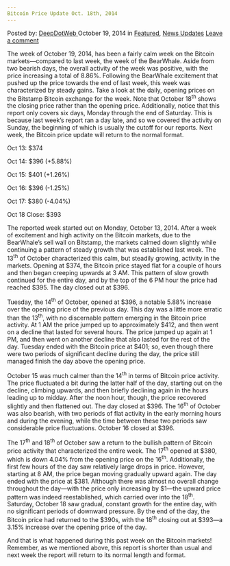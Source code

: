 ```yaml
---
Bitcoin Price Update Oct. 18th, 2014
---
```

<article class="post-listing post-7422 post type-post status-publish format-standard has-post-thumbnail hentry  tag-19octo tag-bitcoin tag-price tag-update">
    <div class="post-inner">
        <span>Posted by: <a href="https://www.deepdotweb.com/author/admin/" title="">DeepDotWeb </a></span>
    <span>October 19, 2014</span>
    <span>in <a href="https://www.deepdotweb.com/category/deepdot-news/" rel="category tag">Featured</a>, <a href="https://www.deepdotweb.com/category/news-updates/" rel="category tag">News Updates</a></span>
    <span><a href="https://www.deepdotweb.com/2014/10/19/bitcoin-price-update-oct-18th-2014/#respond">Leave a comment</a></span>
    </p>
    <div class="clear"></div>
    <div class="entry">
    <p>The week of October 19, 2014, has been a fairly calm week on the Bitcoin markets—compared to last week, the week of the BearWhale. Aside from two bearish days, the overall activity of the week was positive, with the price increasing a total of 8.86%. Following the BearWhale excitement that pushed up the price towards the end of last week, this week was characterized by steady gains. Take a look at the daily, opening prices on the Bitstamp Bitcoin exchange for the week. Note that October 18<sup>th</sup> shows the closing price rather than the opening price. Additionally, notice that this report only covers six days, Monday through the end of Saturday. This is because last week&#8217;s report ran a day late, and so we covered the activity on Sunday, the beginning of which is usually the cutoff for our reports. Next week, the Bitcoin price update will return to the normal format.</p>
    <p>Oct 13: $374</p>
    <p>Oct 14: $396 (+5.88%)</p>
    <p>Oct 15: $401 (+1.26%)</p>
    <p>Oct 16: $396 (-1.25%)</p>
    <p>Oct 17: $380 (-4.04%)</p>
    <p>Oct 18 Close: $393</p>
    <p>The reported week started out on Monday, October 13, 2014. After a week of excitement and high activity on the Bitcoin markets, due to the BearWhale&#8217;s sell wall on Bitstamp, the markets calmed down slightly while continuing a pattern of steady growth that was established last week. The 13<sup>th</sup> of October characterized this calm, but steadily growing, activity in the markets. Opening at $374, the Bitcoin price stayed flat for a couple of hours and then began creeping upwards at 3 AM. This pattern of slow growth continued for the entire day, and by the top of the 6 PM hour the price had reached $395. The day closed out at $396.</p>
    <p>Tuesday, the 14<sup>th</sup> of October, opened at $396, a notable 5.88% increase over the opening price of the previous day. This day was a little more erratic than the 13<sup>th</sup>, with no discernable pattern emerging in the Bitcoin price activity. At 1 AM the price jumped up to approximately $412, and then went on a decline that lasted for several hours. The price jumped up again at 1 PM, and then went on another decline that also lasted for the rest of the day. Tuesday ended with the Bitcoin price at $401; so, even though there were two periods of significant decline during the day, the price still managed finish the day above the opening price.</p>
    <p>October 15 was much calmer than the 14<sup>th</sup> in terms of Bitcoin price activity. The price fluctuated a bit during the latter half of the day, starting out on the decline, climbing upwards, and then briefly declining again in the hours leading up to midday. After the noon hour, though, the price recovered slightly and then flattened out. The day closed at $396. The 16<sup>th</sup> of October was also bearish, with two periods of flat activity in the early morning hours and during the evening, while the time between these two periods saw considerable price fluctuations. October 16 closed at $396.</p>
    <p>The 17<sup>th</sup> and 18<sup>th</sup> of October saw a return to the bullish pattern of Bitcoin price activity that characterized the entire week. The 17<sup>th</sup> opened at $380, which is down 4.04% from the opening price on the 16<sup>th</sup>. Additionally, the first few hours of the day saw relatively large drops in price. However, starting at 8 AM, the price began moving gradually upward again. The day ended with the price at $381. Although there was almost no overall change throughout the day—with the price only increasing by $1—the upward price pattern was indeed reestablished, which carried over into the 18<sup>th</sup>. Saturday, October 18 saw gradual, constant growth for the entire day, with no significant periods of downward pressure. By the end of the day, the Bitcoin price had returned to the $390s, with the 18<sup>th</sup> closing out at $393—a 3.15% increase over the opening price of the day.</p>
    <p>And that is what happened during this past week on the Bitcoin markets! Remember, as we mentioned above, this report is shorter than usual and next week the report will return to its normal length and format.</p>
    </div>
    <span style="display:none"><a href="https://www.deepdotweb.com/tag/19octo/" rel="tag">19octo</a> <a href="https://www.deepdotweb.com/tag/bitcoin/" rel="tag">bitcoin</a> <a href="https://www.deepdotweb.com/tag/price/" rel="tag">price</a> <a href="https://www.deepdotweb.com/tag/update/" rel="tag">update</a></span> <span style="display:none" class="updated">2014-10-19</span>
    <div style="display:none" class="vcard author" itemprop="author" itemscope itemtype="http://schema.org/Person"><strong class="fn" itemprop="name">
    </div>
</article>

